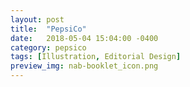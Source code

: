 ```yaml
---
layout: post
title:  "PepsiCo"
date:   2018-05-04 15:04:00 -0400
category: pepsico
tags: [Illustration, Editorial Design]
preview_img: nab-booklet_icon.png
---
```


